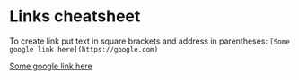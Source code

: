 # Links cheatsheet

To create link put text in square brackets and address in parentheses:
`[Some google link here](https://google.com)`

[Some google link here](https://google.com)
